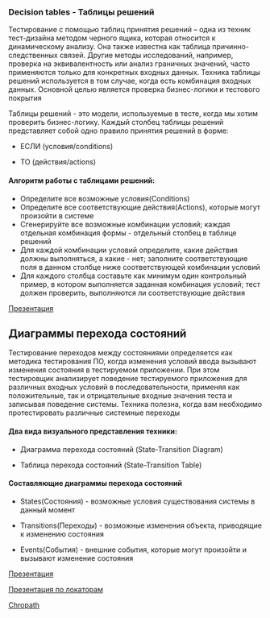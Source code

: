 ### Decision tables - Таблицы решений

Тестирование с помощью таблиц принятия решений – одна из техник тест-дизайна методом черного ящика, которая относится к динамическому анализу. Она также известна как таблица причинно-следственных связей. Другие методы исследований, например, проверка на эквивалентность или анализ граничных значений, часто применяются только для конкретных входных данных. Техника таблицы решений используется в том случае, когда есть комбинация входных данных. Основной целью является проверка бизнес-логики и тестового покрытия

Таблицы решений - это модели, используемые в тесте, когда мы хотим проверить бизнес-логику. Каждый столбец таблицы решений представляет собой одно правило принятия решений в форме:

- ЕСЛИ (условия/conditions)

- ТО (действия/actions)

#### Алгоритм работы с таблицами решений:

- Определите все возможные условия(Conditions)
- Определите все соответствующие действия(Actions), которые могут произойти в системе
- Сгенерируйте все возможные комбинации условий; каждая отдельная комбинация формы - отдельный столбец в таблице решений
- Для каждой комбинации условий определите, какие действия должны выполняться, а какие - нет; заполните соответствующие поля в данном столбце ниже соответствующей комбинации условий
- Для каждого столбца составьте как минимум один контрольный пример, в котором выполняется заданная комбинация условий; тест должен проверить, выполняются ли соответствующие действия

[Презентация](https://docs.google.com/presentation/d/1BM4r4NUW4RHuHkiCn27QIFqCbNvb8WoU/edit?usp=drive_link&ouid=100462493827587974016&rtpof=true&sd=true)

## Диаграммы перехода состояний

Тестирование переходов между состояниями определяется как методика тестирования ПО, когда изменения условий ввода вызывают изменения состояния в тестируемом приложении. При этом тестировщик анализирует поведение тестируемого приложения для различных входных условий в последовательности, применяя как положительные, так и отрицательные входные значения теста и записывая поведение системы. Техника полезна, когда вам необходимо протестировать различные системные переходы

#### Два вида визуального представления техники:

- Диаграмма перехода состояний (State-Transition Diagram)

- Таблица перехода состояний (State-Transition Table)

#### Составляющие диаграммы перехода состояний

- States(Состояния) - возможные условия существования системы в данный момент

- Transitions(Переходы) - возможные изменения объекта, приводящие к изменению состояния

- Events(События) - внешние события, которые могут произойти и вызывают изменение состояния

[Презентация](https://docs.google.com/presentation/d/1y1J_nyK_aA7Nksv0JMOkqmc8n_5ZSbE7/edit?usp=drive_link&ouid=100462493827587974016&rtpof=true&sd=true)

[Презентация по локаторам](https://docs.google.com/presentation/d/1n-pSPAs27r0zCi4aPtiZQAysjkZv9bBN/edit?usp=drive_link&ouid=100462493827587974016&rtpof=true&sd=true)

[Chropath](https://chrome.google.com/webstore/detail/chropath/ljngjbnaijcbncmcnjfhigebomdlkcjo)
